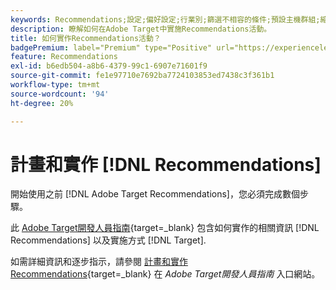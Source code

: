 ```yaml
---
keywords: Recommendations;設定;偏好設定;行業別;篩選不相容的條件;預設主機群組;縮圖基底 url;建議 api token
description: 瞭解如何在Adobe Target中實施Recommendations活動。
title: 如何實作Recommendations活動？
badgePremium: label="Premium" type="Positive" url="https://experienceleague.adobe.com/docs/target/using/introduction/intro.html?lang=en#premium newtab=true" tooltip="檢視Target Premium包含的內容。"
feature: Recommendations
exl-id: b6edb504-a8b6-4379-99c1-6907e71601f9
source-git-commit: fe1e97710e7692ba7724103853ed7438c3f361b1
workflow-type: tm+mt
source-wordcount: '94'
ht-degree: 20%

---
```


# 計畫和實作 [!DNL Recommendations]

開始使用之前 [!DNL Adobe Target Recommendations]，您必須完成數個步驟。

此 [Adobe Target開發人員指南](https://experienceleague.adobe.com/docs/target-dev/developer/overview.html){target=_blank} 包含如何實作的相關資訊 [!DNL Recommendations] 以及實施方式 [!DNL Target].

如需詳細資訊和逐步指示，請參閱 [計畫和實作Recommendations](https://experienceleague.adobe.com/docs/target-dev/developer/recommendations.html){target=_blank} 在 *Adobe Target開發人員指南* 入口網站。
